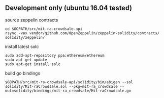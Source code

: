 ## Development only (ubuntu 16.04 tested)

source zeppelin contracts

```console
cd $GOPATH/src/mit-ra-crowdsale-api
rsync -vax vendor/github.com/OpenZeppelin/zeppelin-solidity/contracts/ solidity/zeppelin/
```

install latest solc

```console
sudo add-apt-repository ppa:ethereum/ethereum
sudo apt-get update
sudo apt-get install solc
```

build go bindings

```console
$GOPATH/src/mit-ra-crowdsale-api/solidity/bin/abigen --sol solidity/Mit-raCrowdsale.sol --pkg=mit-ra_crowdsale --out=solidity/bindings/mit-ra_crowdsale/Mit-raCrowdsale.go
```
